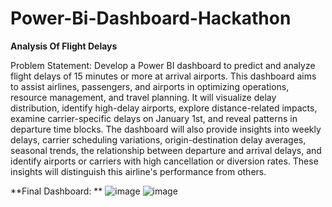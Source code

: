 # Power-Bi-Dashboard-Hackathon
**Analysis Of Flight Delays**

Problem Statement:
Develop a Power BI dashboard to predict and analyze flight delays of 15 minutes or
more at arrival airports. This dashboard aims to assist airlines, passengers, and
airports in optimizing operations, resource management, and travel planning. It will
visualize delay distribution, identify high-delay airports, explore distance-related
impacts, examine carrier-specific delays on January 1st, and reveal patterns in
departure time blocks. The dashboard will also provide insights into weekly delays,
carrier scheduling variations, origin-destination delay averages, seasonal trends, the
relationship between departure and arrival delays, and identify airports or carriers
with high cancellation or diversion rates. These insights will distinguish this airline's
performance from others.

**Final Dashboard:
**
![image](https://github.com/Rohitmallade/Power-Bi-Dashboard-Hackathon/assets/101043511/3d7097fd-507f-4803-acae-0ae1c9c4e9d8)
![image](https://github.com/Rohitmallade/Power-Bi-Dashboard-Hackathon/assets/101043511/e47ed1e9-c1f2-4846-bfca-9d2aa175789c)



